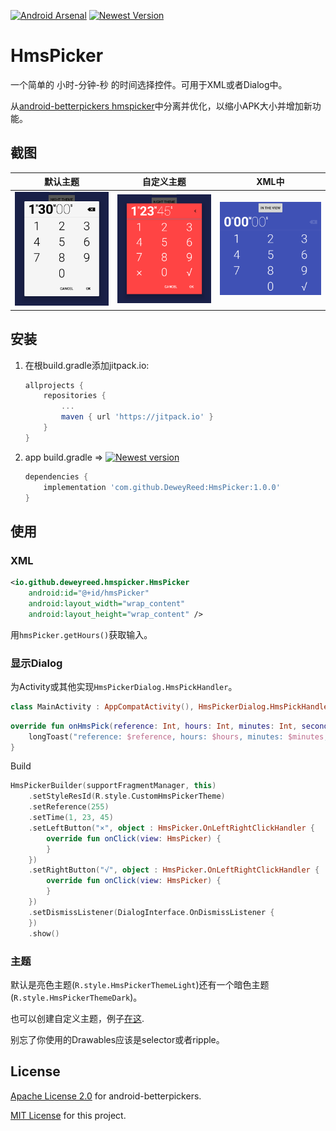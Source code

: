 [![Android Arsenal]( https://img.shields.io/badge/Android%20Arsenal-HmsPicker-green.svg?style=flat)]( https://android-arsenal.com/details/1/6764)
[![Newest Version](https://jitpack.io/v/DeweyReed/HmsPicker.svg)](https://jitpack.io/#DeweyReed/HmsPicker)

# HmsPicker

一个简单的 小时-分钟-秒 的时间选择控件。可用于XML或者Dialog中。

从[android-betterpickers hmspicker](https://github.com/code-troopers/android-betterpickers)中分离并优化，以缩小APK大小并增加新功能。

## 截图

| 默认主题 | 自定义主题 | XML中 |
|:-:|:-:|:-:|
| ![默认主题](https://github.com/DeweyReed/HmsPicker/blob/master/art/light.png?raw=true) | ![自定义主题](https://github.com/DeweyReed/HmsPicker/blob/master/art/custom.png?raw=true) | ![XML中](https://github.com/DeweyReed/HmsPicker/blob/master/art/view.png?raw=true) |

## 安装

1. 在根build.gradle添加jitpack.io:

    ```Groovy
    allprojects {
        repositories {
            ...
            maven { url 'https://jitpack.io' }
        }
    }
    ```

1. app build.gradle => [![Newest version](https://jitpack.io/v/DeweyReed/HmsPicker.svg)](https://jitpack.io/#DeweyReed/HmsPicker)

    ```Groovy
    dependencies {
        implementation 'com.github.DeweyReed:HmsPicker:1.0.0'
    }
    ```

## 使用

### XML

```XML
<io.github.deweyreed.hmspicker.HmsPicker
    android:id="@+id/hmsPicker"
    android:layout_width="wrap_content"
    android:layout_height="wrap_content" />
```

用`hmsPicker.getHours()`获取输入。

### 显示Dialog

为Activity或其他实现`HmsPickerDialog.HmsPickHandler`。

```Kotlin
class MainActivity : AppCompatActivity(), HmsPickerDialog.HmsPickHandler {
```

```Kotlin
override fun onHmsPick(reference: Int, hours: Int, minutes: Int, seconds: Int) {
    longToast("reference: $reference, hours: $hours, minutes: $minutes, seconds: $seconds")
}
```

Build

```Kotlin
HmsPickerBuilder(supportFragmentManager, this)
    .setStyleResId(R.style.CustomHmsPickerTheme)
    .setReference(255)
    .setTime(1, 23, 45)
    .setLeftButton("×", object : HmsPicker.OnLeftRightClickHandler {
        override fun onClick(view: HmsPicker) {
        }
    })
    .setRightButton("√", object : HmsPicker.OnLeftRightClickHandler {
        override fun onClick(view: HmsPicker) {
        }
    })
    .setDismissListener(DialogInterface.OnDismissListener {
    })
    .show()
```

### 主题

默认是亮色主题(```R.style.HmsPickerThemeLight```)还有一个暗色主题(```R.style.HmsPickerThemeDark```)。

也可以创建自定义主题，例子[在这](https://github.com/DeweyReed/HmsPicker/blob/master/app/src/main/res/values/styles.xml#L12).

别忘了你使用的Drawables应该是selector或者ripple。

## License

[Apache License 2.0](https://github.com/code-troopers/android-betterpickers#license) for android-betterpickers.

[MIT License](https://github.com/DeweyReed/HmsPicker/blob/master/LICENSE) for this project.
